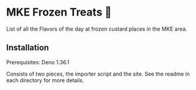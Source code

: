 # MKE Frozen Treats 🍦

List of all the Flavors of the day at frozen custard places in the MKE area.

## Installation

Prerequisites: Deno 1.36.1

Consists of two pieces, the importer script and the site. See the readme in each directory for more details.